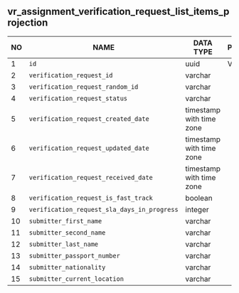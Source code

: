 
vr_assignment_verification_request_list_items_projection
----------------------------


NO | NAME | DATA TYPE | PK | FK | COMMENTS
---|------|-----------|----|----|-------------------
1|`id` | uuid | V |  | 
2|`verification_request_id` | varchar |  |  | 
3|`verification_request_random_id` | varchar |  |  | 
4|`verification_request_status` | varchar |  |  | 
5|`verification_request_created_date` | timestamp with time zone |  |  | 
6|`verification_request_updated_date` | timestamp with time zone |  |  | 
7|`verification_request_received_date` | timestamp with time zone |  |  | 
8|`verification_request_is_fast_track` | boolean |  |  | 
9|`verification_request_sla_days_in_progress` | integer |  |  | 
10|`submitter_first_name` | varchar |  |  | 
11|`submitter_second_name` | varchar |  |  | 
12|`submitter_last_name` | varchar |  |  | 
13|`submitter_passport_number` | varchar |  |  | 
14|`submitter_nationality` | varchar |  |  | 
15|`submitter_current_location` | varchar |  |  | 
